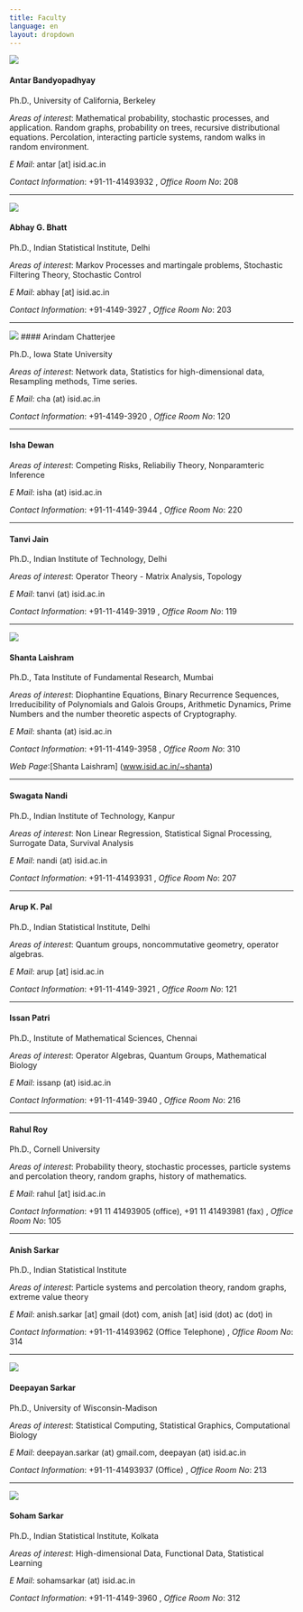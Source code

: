 ```yaml
---
title: Faculty
language: en
layout: dropdown
---
```


<img class="fphoto" src="http://www.isid.ac.in/~deepayan/images/photos/antar.jpg" />

#### Antar Bandyopadhyay

Ph.D., University of California, Berkeley

_Areas of interest_: Mathematical probability, stochastic processes,
and application. Random graphs, probability on trees, recursive
distributional equations. Percolation, interacting particle systems,
random walks in random environment.

_E Mail_: antar [at] isid.ac.in

_Contact Information_: +91-11-41493932 , _Office Room No_: 208


* * *

<img class="fphoto" src="http://www.isid.ac.in/~statmath/faculty_photos/abhay.jpg" />

#### Abhay G. Bhatt

Ph.D., Indian Statistical Institute, Delhi

_Areas of interest_: Markov Processes and martingale problems,
Stochastic Filtering Theory, Stochastic Control

_E Mail_: abhay [at] isid.ac.in

_Contact Information_: +91-4149-3927 , _Office Room No_: 203


* * *

<img class="fphoto" src="photos/faculty/Arindam_Chatterjee.jpg" />
#### Arindam Chatterjee

Ph.D., Iowa State University

_Areas of interest_: Network data, Statistics for high-dimensional data, Resampling methods, Time series.

_E Mail_: cha (at) isid.ac.in

_Contact Information_: +91-4149-3920 , _Office Room No_: 120


* * *

#### Isha Dewan

_Areas of interest_: Competing Risks, Reliabiliy Theory, Nonparamteric Inference

_E Mail_: isha (at) isid.ac.in

_Contact Information_: +91-11-4149-3944 , _Office Room No_: 220


* * *

#### Tanvi Jain

Ph.D., Indian Institute of Technology, Delhi

_Areas of interest_: Operator Theory - Matrix Analysis, Topology

_E Mail_: tanvi (at) isid.ac.in

_Contact Information_: +91-11-4149-3919 , _Office Room No_: 119


* * *

<img class="fphoto" src="photos/faculty/Shanta_Laishram.jpeg" />

#### Shanta Laishram

Ph.D., Tata Institute of Fundamental Research, Mumbai

_Areas of interest_: Diophantine Equations, Binary Recurrence Sequences,  Irreducibility of Polynomials and Galois Groups, Arithmetic Dynamics,
Prime Numbers and the number theoretic aspects of Cryptography.

_E Mail_: shanta (at) isid.ac.in

_Contact Information_: +91-11-4149-3958 , _Office Room No_: 310

_Web Page_:[Shanta Laishram] (www.isid.ac.in/~shanta)


* * *

#### Swagata Nandi

Ph.D., Indian Institute of Technology, Kanpur

_Areas of interest_: Non Linear Regression, Statistical Signal Processing, Surrogate Data, Survival Analysis

_E Mail_: nandi (at) isid.ac.in

_Contact Information_: +91-11-41493931 , _Office Room No_: 207


* * *

#### Arup K. Pal

Ph.D., Indian Statistical Institute, Delhi

_Areas of interest_: Quantum groups, noncommutative geometry, operator algebras.

_E Mail_: arup [at] isid.ac.in

_Contact Information_: +91-11-4149-3921 , _Office Room No_: 121


* * *

#### Issan Patri

Ph.D., Institute of Mathematical Sciences, Chennai

_Areas of interest_: Operator Algebras, Quantum Groups, Mathematical Biology

_E Mail_: issanp (at) isid.ac.in

_Contact Information_: +91-11-4149-3940 , _Office Room No_: 216


* * *

#### Rahul Roy

Ph.D., Cornell University

_Areas of interest_: Probability theory, stochastic processes, particle systems and percolation theory, random graphs, history of mathematics.

_E Mail_: rahul [at] isid.ac.in

_Contact Information_: +91 11 41493905 (office), +91 11 41493981 (fax) , _Office Room No_: 105


* * *

#### Anish Sarkar

Ph.D., Indian Statistical Institute

_Areas of interest_: Particle systems and percolation theory, random graphs, extreme value theory

_E Mail_: anish.sarkar [at] gmail (dot) com, anish [at] isid (dot) ac (dot) in

_Contact Information_: +91-11-41493962 (Office Telephone) , _Office Room No_: 314


* * *

<img class="fphoto" src="photos/faculty/deepayan-sarkar.jpg" />

#### Deepayan Sarkar

Ph.D., University of Wisconsin-Madison

_Areas of interest_: Statistical Computing, Statistical Graphics, Computational Biology

_E Mail_: deepayan.sarkar (at) gmail.com, deepayan (at) isid.ac.in

_Contact Information_: +91-11-41493937 (Office) , _Office Room No_: 213


* * *

<img class="fphoto" src="photos/faculty/soham-sarkar.jpg" />

#### Soham Sarkar

Ph.D., Indian Statistical Institute, Kolkata

_Areas of interest_: High-dimensional Data, Functional Data, Statistical Learning

_E Mail_: sohamsarkar (at) isid.ac.in

_Contact Information_: +91-11-4149-3960 , _Office Room No_: 312 
